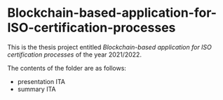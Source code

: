 # Blockchain-based-application-for-ISO-certification-processes

This is the thesis project entitled *Blockchain-based application for ISO certification processes* of the year 2021/2022.

The contents of the folder are as follows:

- presentation ITA
- summary ITA
